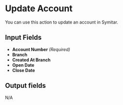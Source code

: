 # Update Account

You can use this action to update an account in Symitar.

## Input Fields

- **Account Number** *(Required)*
- **Branch**
- **Created At Branch**
- **Open Date**
- **Close Date**

## Output fields

N/A
